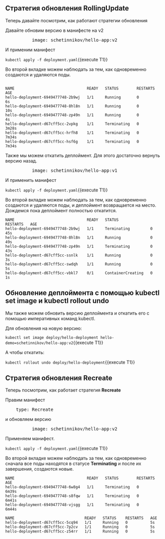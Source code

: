 ## Стратегия обновления RollingUpdate

Теперь давайте посмотрим, как работают стратегии обновления 

Давайте обновим версию в манифесте на v2

<pre class="file" data-filename="./deployment.yaml" data-target="insert" data-marker="          image: schetinnikov/hello-app:v1">
          image: schetinnikov/hello-app:v2</pre>

И применим манифест

`kubectl apply -f deployment.yaml`{{execute T1}}

Во второй вкладке можем наблюдать за тем, как одновременно создаются и удаляются поды.

```

NAME                                READY   STATUS        RESTARTS   AGE
hello-deployment-6949477748-2b9wj   1/1     Running       0          6s
hello-deployment-6949477748-8hl8n   1/1     Running       0          10s
hello-deployment-6949477748-zp49n   1/1     Running       0          4s
hello-deployment-d67cff5cc-2vpkg    1/1     Terminating   0          3m28s
hello-deployment-d67cff5cc-hrfh8    1/1     Terminating   0          7m34s
hello-deployment-d67cff5cc-hsf6g    1/1     Terminating   0          7m34s
```

Также мы можем откатить деплоймент. Для этого достаточно вернуть версию назад.

<pre class="file" data-filename="./deployment.yaml" data-target="insert" data-marker="          image: schetinnikov/hello-app:v2">
          image: schetinnikov/hello-app:v1</pre>

И применить манифест 

`kubectl apply -f deployment.yaml`{{execute T1}}

Во второй вкладке можем наблюдать за тем, как одновременно создаются и удаляются поды, и деплоймент возвращается на место. Дождемся пока деплоймент полностью откатится. 

```
NAME                                READY   STATUS              RESTARTS   AGE
hello-deployment-6949477748-2b9wj   1/1     Terminating         0          45s
hello-deployment-6949477748-8hl8n   1/1     Running             0          49s
hello-deployment-6949477748-zp49n   1/1     Terminating         0          43s
hello-deployment-d67cff5cc-ssnlk    1/1     Running             0          3s
hello-deployment-d67cff5cc-swdqh    1/1     Running             0          5s
hello-deployment-d67cff5cc-vbkl7    0/1     ContainerCreating   0          1s
```

## Обновление деплоймента с помощью kubectl set image и kubectl rollout undo

Мы также можем обновить версию деплоймента и откатить его с помощью императивных команд kubectl. 

Для обновления на новую версию:

`kubectl set image deploy/hello-deployment hello-demo=schetinnikov/hello-app:v2`{{execute T1}}

А чтобы откатить:

`kubectl rollout undo deploy/hello-deployment`{{execute T1}}

## Стратегия обновления Recreate

Теперь посмотрим, как работает стратегия **Recreate**

Правим манифест

<pre class="file" data-filename="./deployment.yaml" data-target="insert" data-marker="    type: RollingUpdate">
    type: Recreate</pre>

и обновляем версию 

<pre class="file" data-filename="./deployment.yaml" data-target="insert" data-marker="          image: schetinnikov/hello-app:v1">
          image: schetinnikov/hello-app:v2</pre>

Применяем манифест. 

`kubectl apply -f deployment.yaml`{{execute T1}}

Во второй вкладке можем наблюдать за тем, как одновременно сначала все поды находятся в статусе **Terminating** и после их завершения, создаются новые.
```
NAME                                READY   STATUS        RESTARTS   AGE
hello-deployment-6949477748-6w8g4   1/1     Terminating   0          6m39s
hello-deployment-6949477748-s8fqw   1/1     Terminating   0          6m41s
hello-deployment-6949477748-vjsgg   1/1     Terminating   0          6m44s
```
```
NAME                               READY   STATUS    RESTARTS   AGE
hello-deployment-d67cff5cc-5cq94   1/1     Running   0          5s
hello-deployment-d67cff5cc-7p2cv   1/1     Running   0          5s
hello-deployment-d67cff5cc-z54rr   1/1     Running   0          5s
```
